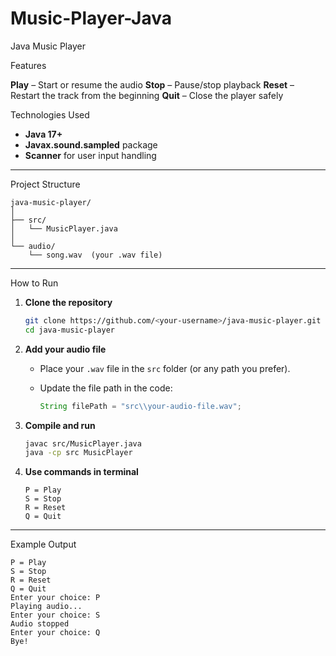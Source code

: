 # Music-Player-Java


 Java Music Player

 Features

 **Play** – Start or resume the audio
 **Stop** – Pause/stop playback
 **Reset** – Restart the track from the beginning
 **Quit** – Close the player safely



Technologies Used

* **Java 17+**
* **Javax.sound.sampled** package
* **Scanner** for user input handling

---

 Project Structure

```
java-music-player/
│
├── src/
│   └── MusicPlayer.java
│
└── audio/
    └── song.wav  (your .wav file)
```

---

 How to Run

1. **Clone the repository**

   ```bash
   git clone https://github.com/<your-username>/java-music-player.git
   cd java-music-player
   ```

2. **Add your audio file**

   * Place your `.wav` file in the `src` folder (or any path you prefer).
   * Update the file path in the code:

     ```java
     String filePath = "src\\your-audio-file.wav";
     ```

3. **Compile and run**

   ```bash
   javac src/MusicPlayer.java
   java -cp src MusicPlayer
   ```

4. **Use commands in terminal**

   ```
   P = Play
   S = Stop
   R = Reset
   Q = Quit
   ```

---

Example Output

```
P = Play
S = Stop
R = Reset
Q = Quit
Enter your choice: P
Playing audio...
Enter your choice: S
Audio stopped
Enter your choice: Q
Bye!
```



